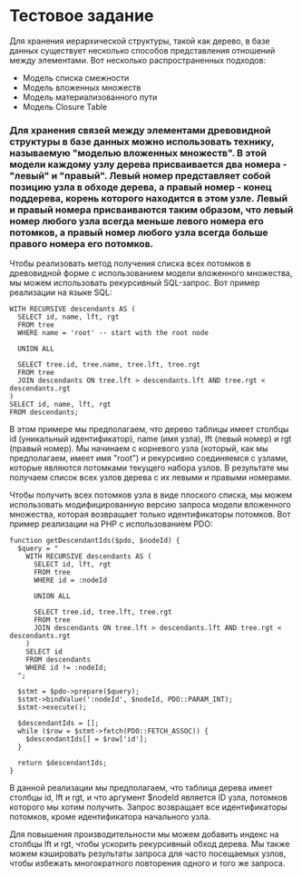 # Тестовое задание
Для хранения иерархической структуры, такой как дерево, в базе данных существует несколько способов представления отношений между элементами. Вот несколько распространенных подходов:
- Модель списка смежности
- Модель вложенных множеств
- Модель материализованного пути
- Модель Closure Table
### Для хранения связей между элементами древовидной структуры в базе данных можно использовать технику, называемую "моделью вложенных множеств". В этой модели каждому узлу дерева присваивается два номера - "левый" и "правый". Левый номер представляет собой позицию узла в обходе дерева, а правый номер - конец поддерева, корень которого находится в этом узле. Левый и правый номера присваиваются таким образом, что левый номер любого узла всегда меньше левого номера его потомков, а правый номер любого узла всегда больше правого номера его потомков.
Чтобы реализовать метод получения списка всех потомков в древовидной форме с использованием модели вложенного множества, мы можем использовать рекурсивный SQL-запрос. Вот пример реализации на языке SQL:
```
WITH RECURSIVE descendants AS (
  SELECT id, name, lft, rgt
  FROM tree
  WHERE name = 'root' -- start with the root node

  UNION ALL

  SELECT tree.id, tree.name, tree.lft, tree.rgt
  FROM tree
  JOIN descendants ON tree.lft > descendants.lft AND tree.rgt < descendants.rgt
)
SELECT id, name, lft, rgt
FROM descendants;
```
В этом примере мы предполагаем, что дерево таблицы имеет столбцы id (уникальный идентификатор), name (имя узла), lft (левый номер) и rgt (правый номер). Мы начинаем с корневого узла (который, как мы предполагаем, имеет имя "root") и рекурсивно соединяемся с узлами, которые являются потомками текущего набора узлов. В результате мы получаем список всех узлов дерева с их левыми и правыми номерами.

Чтобы получить всех потомков узла в виде плоского списка, мы можем использовать модифицированную версию запроса модели вложенного множества, которая возвращает только идентификаторы потомков. Вот пример реализации на PHP с использованием PDO:

```
function getDescendantIds($pdo, $nodeId) {
  $query = "
    WITH RECURSIVE descendants AS (
      SELECT id, lft, rgt
      FROM tree
      WHERE id = :nodeId

      UNION ALL

      SELECT tree.id, tree.lft, tree.rgt
      FROM tree
      JOIN descendants ON tree.lft > descendants.lft AND tree.rgt < descendants.rgt
    )
    SELECT id
    FROM descendants
    WHERE id != :nodeId;
  ";

  $stmt = $pdo->prepare($query);
  $stmt->bindValue(':nodeId', $nodeId, PDO::PARAM_INT);
  $stmt->execute();

  $descendantIds = [];
  while ($row = $stmt->fetch(PDO::FETCH_ASSOC)) {
    $descendantIds[] = $row['id'];
  }

  return $descendantIds;
}
```
В данной реализации мы предполагаем, что таблица дерева имеет столбцы id, lft и rgt, и что аргумент $nodeId является ID узла, потомков которого мы хотим получить. Запрос возвращает все идентификаторы потомков, кроме идентификатора начального узла.

Для повышения производительности мы можем добавить индекс на столбцы lft и rgt, чтобы ускорить рекурсивный обход дерева. Мы также можем кэшировать результаты запроса для часто посещаемых узлов, чтобы избежать многократного повторения одного и того же запроса. 
